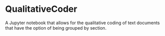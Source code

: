 # QualitativeCoder
A Jupyter notebook that allows for the qualitative coding of text documents that have the option of being grouped by section.
